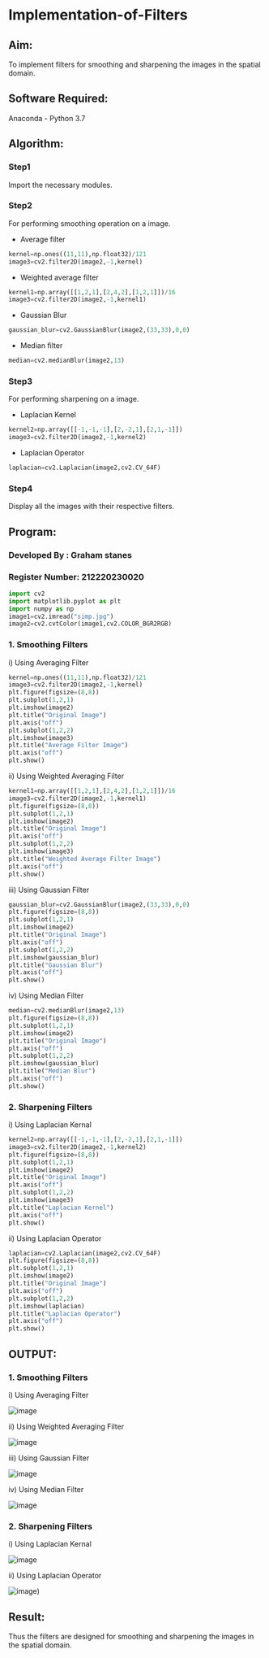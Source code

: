 # Implementation-of-Filters
## Aim:
To implement filters for smoothing and sharpening the images in the spatial domain.

## Software Required:
Anaconda - Python 3.7

## Algorithm:
### Step1
Import the necessary modules.

### Step2
For performing smoothing operation on a image. 
- Average filter
```python
kernel=np.ones((11,11),np.float32)/121
image3=cv2.filter2D(image2,-1,kernel)
```
- Weighted average filter
```python
kernel1=np.array([[1,2,1],[2,4,2],[1,2,1]])/16
image3=cv2.filter2D(image2,-1,kernel1)
```
- Gaussian Blur 
```python
gaussian_blur=cv2.GaussianBlur(image2,(33,33),0,0)
```
- Median filter
```python
median=cv2.medianBlur(image2,13)
```

### Step3
For performing sharpening on a image.
- Laplacian Kernel
```python
kernel2=np.array([[-1,-1,-1],[2,-2,1],[2,1,-1]])
image3=cv2.filter2D(image2,-1,kernel2)
```
- Laplacian Operator
```python
laplacian=cv2.Laplacian(image2,cv2.CV_64F)
```

### Step4
Display all the images with their respective filters.

## Program:
### Developed By   : Graham stanes
### Register Number: 212220230020
```python
import cv2
import matplotlib.pyplot as plt
import numpy as np
image1=cv2.imread("simp.jpg")
image2=cv2.cvtColor(image1,cv2.COLOR_BGR2RGB)
```

### 1. Smoothing Filters

i) Using Averaging Filter
```Python
kernel=np.ones((11,11),np.float32)/121
image3=cv2.filter2D(image2,-1,kernel)
plt.figure(figsize=(8,8))
plt.subplot(1,2,1)
plt.imshow(image2)
plt.title("Original Image")
plt.axis("off")
plt.subplot(1,2,2)
plt.imshow(image3)
plt.title("Average Filter Image")
plt.axis("off")
plt.show()
```

ii) Using Weighted Averaging Filter
```Python
kernel1=np.array([[1,2,1],[2,4,2],[1,2,1]])/16
image3=cv2.filter2D(image2,-1,kernel1)
plt.figure(figsize=(8,8))
plt.subplot(1,2,1)
plt.imshow(image2)
plt.title("Original Image")
plt.axis("off")
plt.subplot(1,2,2)
plt.imshow(image3)
plt.title("Weighted Average Filter Image")
plt.axis("off")
plt.show()
```

iii) Using Gaussian Filter
```Python
gaussian_blur=cv2.GaussianBlur(image2,(33,33),0,0)
plt.figure(figsize=(8,8))
plt.subplot(1,2,1)
plt.imshow(image2)
plt.title("Original Image")
plt.axis("off")
plt.subplot(1,2,2)
plt.imshow(gaussian_blur)
plt.title("Gaussian Blur")
plt.axis("off")
plt.show()
```

iv) Using Median Filter
```Python
median=cv2.medianBlur(image2,13)
plt.figure(figsize=(8,8))
plt.subplot(1,2,1)
plt.imshow(image2)
plt.title("Original Image")
plt.axis("off")
plt.subplot(1,2,2)
plt.imshow(gaussian_blur)
plt.title("Median Blur")
plt.axis("off")
plt.show()
```

### 2. Sharpening Filters
i) Using Laplacian Kernal
```Python
kernel2=np.array([[-1,-1,-1],[2,-2,1],[2,1,-1]])
image3=cv2.filter2D(image2,-1,kernel2)
plt.figure(figsize=(8,8))
plt.subplot(1,2,1)
plt.imshow(image2)
plt.title("Original Image")
plt.axis("off")
plt.subplot(1,2,2)
plt.imshow(image3)
plt.title("Laplacian Kernel")
plt.axis("off")
plt.show()
```

ii) Using Laplacian Operator
```Python
laplacian=cv2.Laplacian(image2,cv2.CV_64F)
plt.figure(figsize=(8,8))
plt.subplot(1,2,1)
plt.imshow(image2)
plt.title("Original Image")
plt.axis("off")
plt.subplot(1,2,2)
plt.imshow(laplacian)
plt.title("Laplacian Operator")
plt.axis("off")
plt.show()
```

## OUTPUT:
### 1. Smoothing Filters
i) Using Averaging Filter

![image](https://user-images.githubusercontent.com/75235150/169489327-31977a04-37f1-449c-a63f-dc00d2807f6c.png)



ii) Using Weighted Averaging Filter

![image](https://user-images.githubusercontent.com/75235150/169489369-3b24d67d-2416-4ce2-bd80-77f2347506ec.png)


iii) Using Gaussian Filter

![image](https://user-images.githubusercontent.com/75235150/169489388-0e7ea751-c9c2-445d-a4e0-bd2ab2828fcb.png)


iv) Using Median Filter

![image](https://user-images.githubusercontent.com/75235150/169489421-aee8e90a-e85d-4e35-b5e6-753e47f2053d.png)

### 2. Sharpening Filters
i) Using Laplacian Kernal

![image](https://user-images.githubusercontent.com/75235150/169489445-a003c767-2cf7-4917-92db-ca61afda5969.png)


ii) Using Laplacian Operator

![image](https://user-images.githubusercontent.com/75235150/169489522-240112b1-c9b4-4768-a391-b60632416897.png))




## Result:
Thus the filters are designed for smoothing and sharpening the images in the spatial domain.
